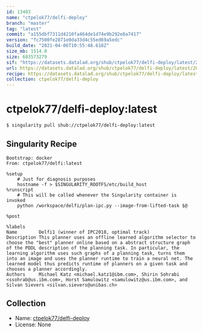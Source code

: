 ```yaml
---
id: 13403
name: "ctpelok77/delfi-deploy"
branch: "master"
tag: "latest"
commit: "a155dbf7311d4210fa464de1d74e9b292e8a7417"
version: "fc7500fe2871e0da33d4c55ed69a5edc"
build_date: "2021-04-06T10:55:48.618Z"
size_mb: 1514.0
size: 683573279
sif: "https://datasets.datalad.org/shub/ctpelok77/delfi-deploy/latest/2021-04-06-a155dbf7-fc7500fe/fc7500fe2871e0da33d4c55ed69a5edc.sif"
url: https://datasets.datalad.org/shub/ctpelok77/delfi-deploy/latest/2021-04-06-a155dbf7-fc7500fe/
recipe: https://datasets.datalad.org/shub/ctpelok77/delfi-deploy/latest/2021-04-06-a155dbf7-fc7500fe/Singularity
collection: ctpelok77/delfi-deploy
---
```


# ctpelok77/delfi-deploy:latest

```bash
$ singularity pull shub://ctpelok77/delfi-deploy:latest
```

## Singularity Recipe

```singularity
Bootstrap: docker
From: ctpelok77/delfi:latest

%setup
    # Just for diagnosis purposes
    hostname -f > $SINGULARITY_ROOTFS/etc/build_host
%runscript
    # This will be called whenever the Singularity container is invoked
    python /workspace/delfi/plan-ipc.py --image-from-lifted-task $@

%post

%labels
Name        Delfi1 (winner of IPC2018, optimal track)
Description This planner uses an offline learned algorithm selector to choose the "best" planner online based on a abstract structure graph of the PDDL description of the planning task. In particular, the learning algorithm uses such graphs of a planning task, turns them into an image and uses the planner runtime to train a neural net. The learned model thus predicts runtime of planners on a given task and chooses a planner accordingly.
Authors     Michael Katz <michael.katz1@ibm.com>, Shirin Sohrabi <ssohrab@us.ibm.com>, Horst Samulowitz <samulowitz@us.ibm.com>, and Silvan Sievers <silvan.sievers@unibas.ch>
```

## Collection

 - Name: [ctpelok77/delfi-deploy](https://github.com/ctpelok77/delfi-deploy)
 - License: None

